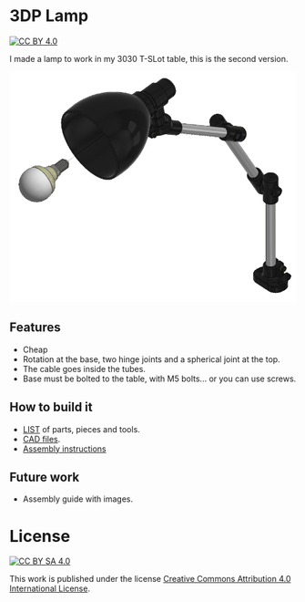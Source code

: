 # 3DP Lamp

[![CC BY 4.0][cc-by-sa-shield]][cc-by-sa]

I made a lamp to work in my 3030 T-SLot table, this is the second version.

<img src="/img/isolamp.png" width="600">

## Features

- Cheap
- Rotation at the base, two hinge joints and a spherical joint at the top.
- The cable goes inside the tubes.
- Base must be bolted to the table, with M5 bolts... or you can use screws.

## How to build it

- [LIST](parts.md) of parts, pieces and tools. 
- [CAD files](parts/).
- [Assembly instructions](assembly.md)

## Future work

- Assembly guide with images.

# License

[![CC BY SA 4.0][cc-by-sa-image]][cc-by-sa]

This work is published under the license [Creative Commons Attribution 4.0 International
License][cc-by-sa].

[cc-by-sa]: https://creativecommons.org/licenses/by-sa/4.0/
[cc-by-sa-image]: https://i.creativecommons.org/l/by-sa/4.0/88x31.png
[cc-by-sa-shield]: https://img.shields.io/badge/License-CC%20BY%20SA%204.0-lightgrey.svg
